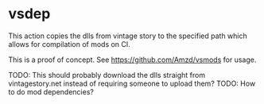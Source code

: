 # vsdep

This action copies the dlls from vintage story to the specified path which allows for compilation of mods on CI.

This is a proof of concept. See https://github.com/Amzd/vsmods for usage.

TODO: This should probably download the dlls straight from vintagestory.net instead of requiring someone to upload them?
TODO: How to do mod dependencies?
